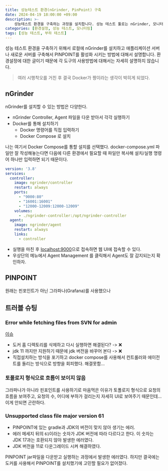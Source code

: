 ```yaml
---
title: 성능테스트 환경(nGrinder, PinPoint) 구축
date: 2024-04-19 18:00:00 +09:00
description: >-
    성능테스트 환경을 구축하는 과정을 설치합니다. 성능 테스트 툴로는 nGrinder, 모니터링 툴로는 PINPOINT를 사용합니다.
categories: [환경설정, 성능 테스트, 모니터링]
tags: [성능 테스트, 부하 테스트]
---
```


성능 테스트 환경을 구축하기 위해서 로컬에 nGrinder를 설치하고 애플리케이션 서버나 새로운 서버를 구축해서 PINPOINT를 활성화 시키는 방법에 대해서 설명합니다. 환경설정에 대한 글이기 때문에 각 도구의 사용방법에 대해서는 자세히 설명하지 않습니다.

> 여러 시행착오를 거친 후 결국 Docker가 짱이라는 생각이 박히게 되었다.

## nGrinder
nGrinder를 설치할 수 있는 방법은 다양한다.
- nGrinder Controller, Agent 파일을 다운 받아서 각각 실행하기
- Docker를 통해 설치하기
    - Docker 명령어를 직접 입력하기
    - Docker Compose 로 설치

나는 여기서 Docker Compose를 통할 설치를 선택했다. docker-compose.yml 파일만 잘 작성해놓는다면 다음에 다른 환경에서 필요할 때 파일만 복사해 설치/실행 명령어 하나만 입력하면 되기 때문이다.

```yml
version: '3.8'
services:
  controller:
    image: ngrinder/controller
    restart: always
    ports:
      - "9000:80"
      - "16001:16001"
      - "12000-12009:12000-12009"
    volumes:
      - ./ngrinder-controller:/opt/ngrinder-controller
  agent:
    image: ngrinder/agent
    restart: always
    links:
      - controller
```

- 실행을 마친 후 [localhost:9000](localhost:9000)으로 접속하면 웹 UI에 접속할 수 있다.
- 우상단의 메뉴에서 Agent Management 를 클릭해서 Agent도 잘 감지되는지 확인하자. 

## PINPOINT
원래는 핀포인트가 아닌 그라파나(Grafana)를 사용했으나 

## 트러블 슈팅
### Error while fetching files from SVN for admin
[이슈](https://github.com/naver/ngrinder/discussions/968)
- 도커 홈 디렉토리를 삭제하고 다시 실행하면 해결된다? -> ❌
- jdk 11 까지만 지원하기 때문에 jdk 버전을 바꾸어 본다 -> ❌
- 직접설치하는 방식을 포기하고 docker compose를 사용해서 컨트롤러와 에이전트를 돌리는 방식으로 방향을 회피했다. 해결못함...

### 토폴로지 형식으로 흐름이 보이지 않음
그라파나가 아니라 핀포인트를 사용하기로 마음먹은 이유가 토폴로지 형식으로 요청의 흐름을 보여주고, 요청의 수, 어디에 부하가 걸리는지 자세히 UI로 보여주기 때문인데... 이게 안되면 곤란하다.

### Unsupported class file major version 61
- PINPOINT에 있는 gradle과 JDK의 버전이 맞지 않아 생기는 에러.
- 에러 메세지 뒤의 `61`이라는 숫자가 JDK 버전에 따라 다르다고 한다. 이 숫자는 JDK 17과는 호환되지 않아 발생한 에러였다.
- JDK 버전을 11로 다운그레이드 시켜 해결하였다.

PINPOINT jar파일을 다운받고 실행하는 과정에서 발생한 에러였다. 하지만 결국에는 도커를 사용해서 PINPOINT를 설치했기에 고민할 필요가 없어졌다.